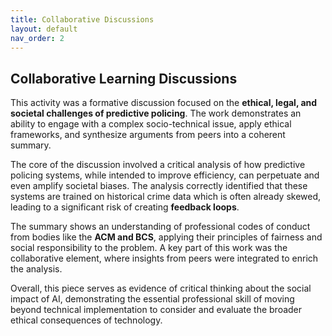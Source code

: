 ```yaml
---
title: Collaborative Discussions
layout: default 
nav_order: 2
---
```


Collaborative Learning Discussions
--------------------------------------------------------

This activity was a formative discussion focused on the **ethical, legal, and societal challenges of predictive policing**. The work demonstrates an ability to engage with a complex socio-technical issue, apply ethical frameworks, and synthesize arguments from peers into a coherent summary.

The core of the discussion involved a critical analysis of how predictive policing systems, while intended to improve efficiency, can perpetuate and even amplify societal biases. The analysis correctly identified that these systems are trained on historical crime data which is often already skewed, leading to a significant risk of creating **feedback loops**.

The summary shows an understanding of professional codes of conduct from bodies like the **ACM and BCS**, applying their principles of fairness and social responsibility to the problem. A key part of this work was the collaborative element, where insights from peers were integrated to enrich the analysis.

Overall, this piece serves as evidence of critical thinking about the social impact of AI, demonstrating the essential professional skill of moving beyond technical implementation to consider and evaluate the broader ethical consequences of technology.

